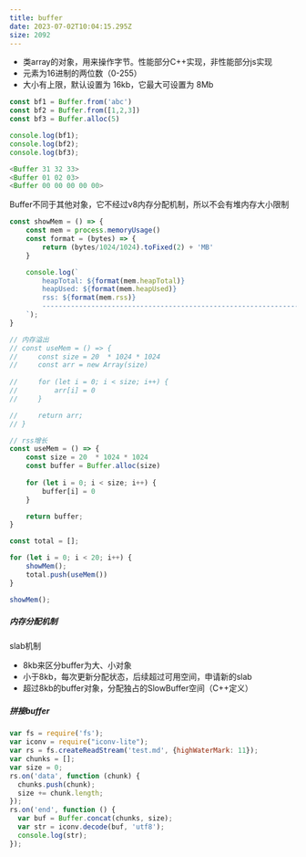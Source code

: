 ```yaml
---
title: buffer
date: 2023-07-02T10:04:15.295Z
size: 2092
---
```

- 类array的对象，用来操作字节。性能部分C++实现，非性能部分js实现
- 元素为16进制的两位数（0-255）
- 大小有上限，默认设置为 16kb，它最大可设置为 8Mb

```javascript
const bf1 = Buffer.from('abc')
const bf2 = Buffer.from([1,2,3])
const bf3 = Buffer.alloc(5)

console.log(bf1);
console.log(bf2);
console.log(bf3);

<Buffer 31 32 33>
<Buffer 01 02 03>
<Buffer 00 00 00 00 00>
```

Buffer不同于其他对象，它不经过v8内存分配机制，所以不会有堆内存大小限制

```javascript
const showMem = () => {
    const mem = process.memoryUsage()
    const format = (bytes) => {
        return (bytes/1024/1024).toFixed(2) + 'MB'
    }

    console.log(`
        heapTotal: ${format(mem.heapTotal)}
        heapUsed: ${format(mem.heapUsed)}
        rss: ${format(mem.rss)}
        ----------------------------------------------------------------
    `);
}

// 内存溢出
// const useMem = () => {
//     const size = 20  * 1024 * 1024
//     const arr = new Array(size)
    
//     for (let i = 0; i < size; i++) {
//         arr[i] = 0
//     }

//     return arr;
// }

// rss增长
const useMem = () => {
    const size = 20  * 1024 * 1024
    const buffer = Buffer.alloc(size)
    
    for (let i = 0; i < size; i++) {
        buffer[i] = 0
    }

    return buffer;
}

const total = [];

for (let i = 0; i < 20; i++) {
    showMem();
    total.push(useMem())
}

showMem();
```

##### 内存分配机制

slab机制

- 8kb来区分buffer为大、小对象
- 小于8kb，每次更新分配状态，后续超过可用空间，申请新的slab
- 超过8kb的buffer对象，分配独占的SlowBuffer空间（C++定义）

##### 拼接buffer

```javascript
var fs = require('fs');
var iconv = require("iconv-lite");
var rs = fs.createReadStream('test.md', {highWaterMark: 11});
var chunks = [];
var size = 0;
rs.on('data', function (chunk) {
  chunks.push(chunk);
  size += chunk.length;
});
rs.on('end', function () {
  var buf = Buffer.concat(chunks, size);
  var str = iconv.decode(buf, 'utf8');
  console.log(str);
});
```

